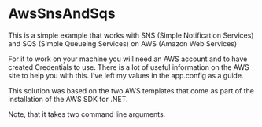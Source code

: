 # AwsSnsAndSqs
This is a simple example that works with SNS (Simple Notification Services) and SQS (Simple Queueing Services) on AWS (Amazon Web Services)

For it to work on your machine you will need an AWS account and to have created Credentials to use. There is a lot of useful information
on the AWS site to help you with this. I've left my values in the app.config as a guide. 

This solution was based on the two AWS templates that come as part of the installation of the AWS SDK for .NET.

Note, that it takes two command line arguments.